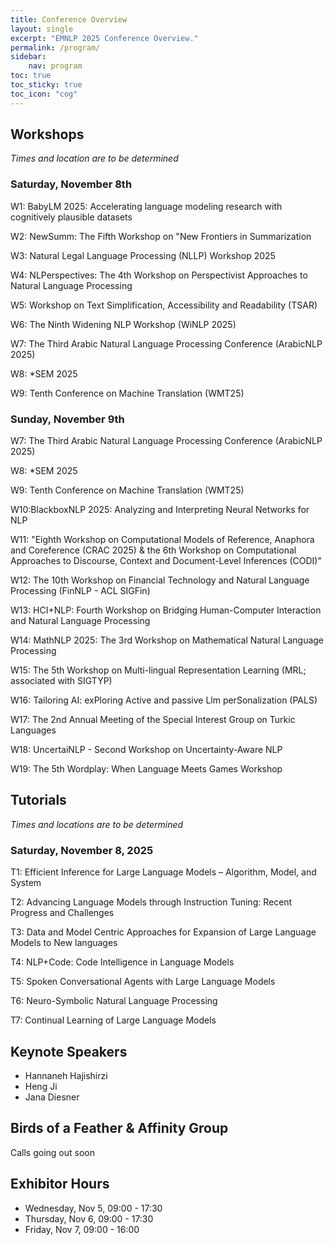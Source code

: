 ```yaml
---
title: Conference Overview
layout: single
excerpt: "EMNLP 2025 Conference Overview."
permalink: /program/
sidebar:
    nav: program
toc: true
toc_sticky: true
toc_icon: "cog"
---
```


## Workshops
*Times and location are to be determined*

### Saturday, November 8th

W1: BabyLM 2025: Accelerating language modeling research with cognitively plausible datasets

W2: NewSumm: The Fifth Workshop on "New Frontiers in Summarization

W3: Natural Legal Language Processing (NLLP) Workshop 2025

W4: NLPerspectives: The 4th Workshop on Perspectivist Approaches to Natural Language Processing

W5: Workshop on Text Simplification, Accessibility and Readability (TSAR)

W6: The Ninth Widening NLP Workshop (WiNLP 2025)

W7: The Third Arabic Natural Language Processing Conference (ArabicNLP 2025)

W8: *SEM 2025

W9: Tenth Conference on Machine Translation (WMT25)

### Sunday, November 9th  

W7: The Third Arabic Natural Language Processing Conference (ArabicNLP 2025)

W8: *SEM 2025

W9: Tenth Conference on Machine Translation (WMT25)

W10:BlackboxNLP 2025: Analyzing and Interpreting Neural Networks for NLP

W11: "Eighth Workshop on Computational Models of Reference, Anaphora and Coreference (CRAC 2025) & the 6th Workshop on Computational Approaches to Discourse, Context and Document-Level Inferences (CODI)"

W12: The 10th Workshop on Financial Technology and Natural Language Processing (FinNLP - ACL SIGFin)

W13: HCI+NLP: Fourth Workshop on Bridging Human-Computer Interaction and Natural Language Processing

W14: MathNLP 2025: The 3rd Workshop on Mathematical Natural Language Processing

W15: The 5th Workshop on Multi-lingual Representation Learning (MRL; associated with SIGTYP)

W16: Tailoring AI: exPloring Active and passive Llm perSonalization (PALS)

W17: The 2nd Annual Meeting of the Special Interest Group on Turkic Languages

W18: UncertaiNLP - Second Workshop on Uncertainty-Aware NLP

W19: The 5th Wordplay: When Language Meets Games Workshop

## Tutorials
*Times and locations are to be determined*

### Saturday, November 8, 2025

T1: Efficient Inference for Large Language Models – Algorithm, Model, and System

T2: Advancing Language Models through Instruction Tuning: Recent Progress and Challenges

T3: Data and Model Centric Approaches for Expansion of Large Language Models to New 
languages

T4: NLP+Code: Code Intelligence in Language Models

T5: Spoken Conversational Agents with Large Language Models

T6: Neuro-Symbolic Natural Language Processing

T7: Continual Learning of Large Language Models

## Keynote Speakers

- Hannaneh Hajishirzi
- Heng Ji
- Jana Diesner

## Birds of a Feather & Affinity Group
Calls going out soon

## Exhibitor Hours
- Wednesday, Nov 5, 09:00 - 17:30
- Thursday, Nov 6, 09:00 - 17:30
- Friday, Nov 7, 09:00 - 16:00


